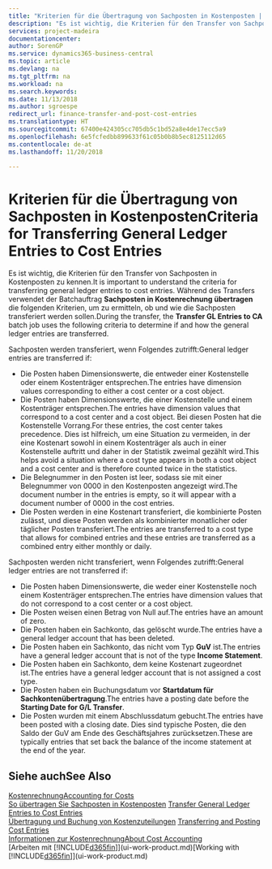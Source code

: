 ```yaml
---
title: "Kriterien für die Übertragung von Sachposten in Kostenposten | Microsoft Docs"
description: "Es ist wichtig, die Kriterien für den Transfer von Sachposten in Kostenposten zu kennen. Während des Transfers verwendet der Batchauftrag **Sachposten in Kostenrechnung übertragen** die folgenden Kriterien, um zu ermitteln, ob und wie die Sachposten transferiert werden sollen."
services: project-madeira
documentationcenter: 
author: SorenGP
ms.service: dynamics365-business-central
ms.topic: article
ms.devlang: na
ms.tgt_pltfrm: na
ms.workload: na
ms.search.keywords: 
ms.date: 11/13/2018
ms.author: sgroespe
redirect_url: finance-transfer-and-post-cost-entries
ms.translationtype: HT
ms.sourcegitcommit: 67400e424305cc705db5c1bd52a8e4de17ecc5a9
ms.openlocfilehash: 6e5fcfedbb899633f61c05b0b8b5ec8125112d65
ms.contentlocale: de-at
ms.lasthandoff: 11/20/2018

---
```

# <a name="criteria-for-transferring-general-ledger-entries-to-cost-entries"></a><span data-ttu-id="4686d-104">Kriterien für die Übertragung von Sachposten in Kostenposten</span><span class="sxs-lookup"><span data-stu-id="4686d-104">Criteria for Transferring General Ledger Entries to Cost Entries</span></span>
<span data-ttu-id="4686d-105">Es ist wichtig, die Kriterien für den Transfer von Sachposten in Kostenposten zu kennen.</span><span class="sxs-lookup"><span data-stu-id="4686d-105">It is important to understand the criteria for transferring general ledger entries to cost entries.</span></span> <span data-ttu-id="4686d-106">Während des Transfers verwendet der Batchauftrag **Sachposten in Kostenrechnung übertragen** die folgenden Kriterien, um zu ermitteln, ob und wie die Sachposten transferiert werden sollen.</span><span class="sxs-lookup"><span data-stu-id="4686d-106">During the transfer, the **Transfer GL Entries to CA** batch job uses the following criteria to determine if and how the general ledger entries are transferred.</span></span>  

<span data-ttu-id="4686d-107">Sachposten werden transferiert, wenn Folgendes zutrifft:</span><span class="sxs-lookup"><span data-stu-id="4686d-107">General ledger entries are transferred if:</span></span>  

-   <span data-ttu-id="4686d-108">Die Posten haben Dimensionswerte, die entweder einer Kostenstelle oder einem Kostenträger entsprechen.</span><span class="sxs-lookup"><span data-stu-id="4686d-108">The entries have dimension values corresponding to either a cost center or a cost object.</span></span>  
-   <span data-ttu-id="4686d-109">Die Posten haben Dimensionswerte, die einer Kostenstelle und einem Kostenträger entsprechen.</span><span class="sxs-lookup"><span data-stu-id="4686d-109">The entries have dimension values that correspond to a cost center and a cost object.</span></span> <span data-ttu-id="4686d-110">Bei diesen Posten hat die Kostenstelle Vorrang.</span><span class="sxs-lookup"><span data-stu-id="4686d-110">For these entries, the cost center takes precedence.</span></span> <span data-ttu-id="4686d-111">Dies ist hilfreich, um eine Situation zu vermeiden, in der eine Kostenart sowohl in einem Kostenträger als auch in einer Kostenstelle auftritt und daher in der Statistik zweimal gezählt wird.</span><span class="sxs-lookup"><span data-stu-id="4686d-111">This helps avoid a situation where a cost type appears in both a cost object and a cost center and is therefore counted twice in the statistics.</span></span>  
-   <span data-ttu-id="4686d-112">Die Belegnummer in den Posten ist leer, sodass sie mit einer Belegnummer von 0000 in den Kostenposten angezeigt wird.</span><span class="sxs-lookup"><span data-stu-id="4686d-112">The document number in the entries is empty, so it will appear with a document number of 0000 in the cost entries.</span></span>  
-   <span data-ttu-id="4686d-113">Die Posten werden in eine Kostenart transferiert, die kombinierte Posten zulässt, und diese Posten werden als kombinierter monatlicher oder täglicher Posten transferiert.</span><span class="sxs-lookup"><span data-stu-id="4686d-113">The entries are transferred to a cost type that allows for combined entries and these entries are transferred as a combined entry either monthly or daily.</span></span>  

<span data-ttu-id="4686d-114">Sachposten werden nicht transferiert, wenn Folgendes zutrifft:</span><span class="sxs-lookup"><span data-stu-id="4686d-114">General ledger entries are not transferred if:</span></span>  

-   <span data-ttu-id="4686d-115">Die Posten haben Dimensionswerte, die weder einer Kostenstelle noch einem Kostenträger entsprechen.</span><span class="sxs-lookup"><span data-stu-id="4686d-115">The entries have dimension values that do not correspond to a cost center or a cost object.</span></span>  
-   <span data-ttu-id="4686d-116">Die Posten weisen einen Betrag von Null auf.</span><span class="sxs-lookup"><span data-stu-id="4686d-116">The entries have an amount of zero.</span></span>  
-   <span data-ttu-id="4686d-117">Die Posten haben ein Sachkonto, das gelöscht wurde.</span><span class="sxs-lookup"><span data-stu-id="4686d-117">The entries have a general ledger account that has been deleted.</span></span>  
-   <span data-ttu-id="4686d-118">Die Posten haben ein Sachkonto, das nicht vom Typ **GuV** ist.</span><span class="sxs-lookup"><span data-stu-id="4686d-118">The entries have a general ledger account that is not of the type **Income Statement**.</span></span>  
-   <span data-ttu-id="4686d-119">Die Posten haben ein Sachkonto, dem keine Kostenart zugeordnet ist.</span><span class="sxs-lookup"><span data-stu-id="4686d-119">The entries have a general ledger account that is not assigned a cost type.</span></span>  
-   <span data-ttu-id="4686d-120">Die Posten haben ein Buchungsdatum vor **Startdatum für Sachkontenübertragung**.</span><span class="sxs-lookup"><span data-stu-id="4686d-120">The entries have a posting date before the **Starting Date for G/L Transfer**.</span></span>  
-   <span data-ttu-id="4686d-121">Die Posten wurden mit einem Abschlussdatum gebucht.</span><span class="sxs-lookup"><span data-stu-id="4686d-121">The entries have been posted with a closing date.</span></span> <span data-ttu-id="4686d-122">Dies sind typische Posten, die den Saldo der GuV am Ende des Geschäftsjahres zurücksetzen.</span><span class="sxs-lookup"><span data-stu-id="4686d-122">These are typically entries that set back the balance of the income statement at the end of the year.</span></span>  

## <a name="see-also"></a><span data-ttu-id="4686d-123">Siehe auch</span><span class="sxs-lookup"><span data-stu-id="4686d-123">See Also</span></span>  
[<span data-ttu-id="4686d-124">Kostenrechnung</span><span class="sxs-lookup"><span data-stu-id="4686d-124">Accounting for Costs</span></span>](finance-manage-cost-accounting.md)  
 <span data-ttu-id="4686d-125">[So übertragen Sie Sachposten in Kostenposten](finance-how-to-transfer-general-ledger-entries-to-cost-entries.md) </span><span class="sxs-lookup"><span data-stu-id="4686d-125">[Transfer General Ledger Entries to Cost Entries](finance-how-to-transfer-general-ledger-entries-to-cost-entries.md) </span></span>  
 <span data-ttu-id="4686d-126">[Übertragung und Buchung von Kostenzuteilungen](finance-transfer-and-post-cost-entries.md) </span><span class="sxs-lookup"><span data-stu-id="4686d-126">[Transferring and Posting Cost Entries](finance-transfer-and-post-cost-entries.md) </span></span>  
 [<span data-ttu-id="4686d-127">Informationen zur Kostenrechnung</span><span class="sxs-lookup"><span data-stu-id="4686d-127">About Cost Accounting</span></span>](finance-about-cost-accounting.md)  
 <span data-ttu-id="4686d-128">[Arbeiten mit [!INCLUDE[d365fin](includes/d365fin_md.md)]](ui-work-product.md)</span><span class="sxs-lookup"><span data-stu-id="4686d-128">[Working with [!INCLUDE[d365fin](includes/d365fin_md.md)]](ui-work-product.md)</span></span>

